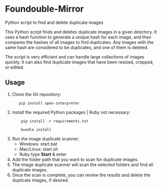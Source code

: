 # Foundouble-Mirror

Python script to find and delete duplicate images

This Python script finds and deletes duplicate images in a given directory. It uses a hash function to generate a unique hash for each image, and then compares the hashes of all images to find duplicates. Any images with the same hash are considered to be duplicates, and one of them is deleted.

The script is very efficient and can handle large collections of images quickly. It can also find duplicate images that have been resized, cropped, or edited.

## Usage

1. Clone the Git repository:
    ```shell
       pip install open-interpreter
    ```
2. Install the required Python packages | Ruby not necessary:
   ```shell
       pip install -r requirements.txt
    ```
   ```shell
       bundle install
    ```
4. Run the image duplicate scanner:
    * Windows: start.bat
    * Mac/Linux: start.sh
    * Ruby type <strong>Start</strong> & enter
5. Add the folder path that you want to scan for duplicate images.
6. The image duplicate scanner will scan the selected folders and find all duplicate images.
7. Once the scan is complete, you can review the results and delete the duplicate images, if desired.


